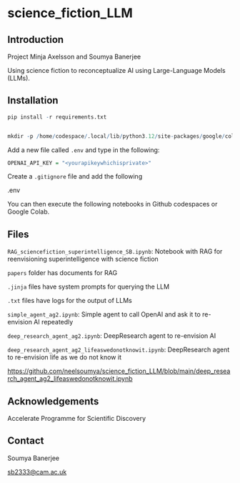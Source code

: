 # science_fiction_LLM


## Introduction

Project Minja Axelsson and Soumya Banerjee

Using science fiction to reconceptualize AI using Large-Language Models (LLMs).

## Installation

```R
pip install -r requirements.txt


mkdir -p /home/codespace/.local/lib/python3.12/site-packages/google/colab

```

Add a new file called `.env` and type in the following:

```R
OPENAI_API_KEY = "<yourapikeywhichisprivate>"
```

Create a `.gitignore` file and add the following

.env

You can then execute the following notebooks in Github codespaces or Google Colab.


## Files

`RAG_sciencefiction_superintelligence_SB.ipynb`: Notebook with RAG for reenvisioning superintelligence with science fiction

`papers` folder has documents for RAG

`.jinja` files have system prompts for querying the LLM

`.txt` files have logs for the output of LLMs


`simple_agent_ag2.ipynb`: Simple agent to call OpenAI and ask it to re-envision AI repeatedly

`deep_research_agent_ag2.ipynb`: DeepResearch agent to re-envision AI

`deep_research_agent_ag2_lifeaswedonotknowit.ipynb`: DeepResearch agent to re-envision life as we do not know it

https://github.com/neelsoumya/science_fiction_LLM/blob/main/deep_research_agent_ag2_lifeaswedonotknowit.ipynb

## Acknowledgements

Accelerate Programme for Scientific Discovery

## Contact

Soumya Banerjee

sb2333@cam.ac.uk
